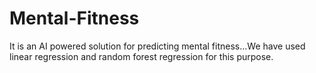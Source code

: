 # Mental-Fitness
It is an AI powered solution for predicting mental fitness...We have used linear regression and random forest regression for this purpose.
